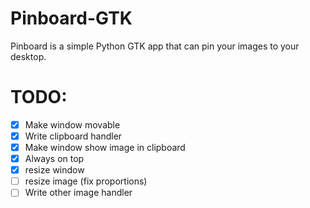 # Pinboard-GTK
Pinboard is a simple Python GTK app that can pin your images to your desktop.

# TODO:
- [x] Make window movable
- [x] Write clipboard handler
- [x] Make window show image in clipboard
- [x] Always on top
- [x] resize window
- [ ] resize image (fix proportions)
- [ ] Write other image handler